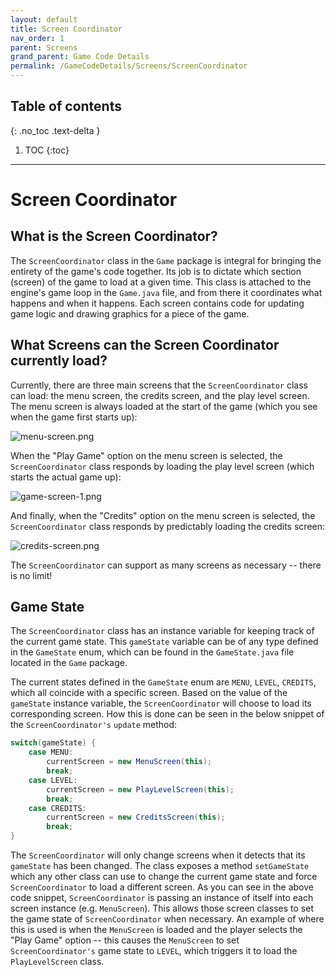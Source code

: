 ```yaml
---
layout: default
title: Screen Coordinator
nav_order: 1
parent: Screens
grand_parent: Game Code Details
permalink: /GameCodeDetails/Screens/ScreenCoordinator
---
```


## Table of contents
{: .no_toc .text-delta }

1. TOC
{:toc}

---

# Screen Coordinator

## What is the Screen Coordinator?

The `ScreenCoordinator` class in the `Game` package is integral for bringing the entirety of the game's code together.
Its job is to dictate which section (screen) of the game to load at a given time. This class is attached to the engine's game loop
in the `Game.java` file, and from there it coordinates what happens and when it happens. Each screen contains code for updating game logic
and drawing graphics for a piece of the game.

## What Screens can the Screen Coordinator currently load?

Currently, there are three main screens that the `ScreenCoordinator` class can load: the menu screen, the credits screen,
and the play level screen. The menu screen is always loaded at the start of the game (which you see when the game first starts up):

![menu-screen.png](../../../assets/images/menu-screen.png)

When the "Play Game" option on the menu screen is selected, the `ScreenCoordinator` class responds by loading the play level screen (which starts the actual game up):

![game-screen-1.png](../../../assets/images/game-screen-1.png)

And finally, when the "Credits" option on the menu screen is selected, the `ScreenCoordinator` class responds by predictably loading the credits screen:

![credits-screen.png](../../../assets/images/credits-screen.png)

The `ScreenCoordinator` can support as many screens as necessary -- there is no limit!

## Game State

The `ScreenCoordinator` class has an instance variable for keeping track of the current game state. 
This `gameState` variable can be of any type defined in the `GameState` enum, which can be found in the `GameState.java` file located in the `Game` package.

The current states defined in the `GameState` enum are `MENU`, `LEVEL`, `CREDITS`, which all coincide with a specific screen.
Based on the value of the `gameState` instance variable, the `ScreenCoordinator` will choose to load its corresponding screen.
How this is done can be seen in the below snippet of the `ScreenCoordinator's` `update` method:

```java
switch(gameState) {
    case MENU:
        currentScreen = new MenuScreen(this);
        break;
    case LEVEL:
        currentScreen = new PlayLevelScreen(this);
        break;
    case CREDITS:
        currentScreen = new CreditsScreen(this);
        break;
}
```

The `ScreenCoordinator` will only change screens when it detects that its `gameState` has been changed. 
The class exposes a method `setGameState` which any other class can use to change the current game state and force `ScreenCoordinator` to load a different screen. 
As you can see in the above code snippet, `ScreenCoordinator` is passing an instance of itself into each screen instance (e.g. `MenuScreen`).
This allows those screen classes to set the game state of `ScreenCoordinator` when necessary. 
An example of where this is used is when the `MenuScreen` is loaded and the player selects the "Play Game" option -- this causes the `MenuScreen` to set `ScreenCoordinator's` game state to `LEVEL`, which triggers it to load the `PlayLevelScreen` class.